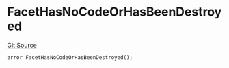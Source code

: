 # FacetHasNoCodeOrHasBeenDestroyed
[Git Source](https://github.com/thrackle-io/tron/blob/4370cba4c6c86564c45ea5da17298f68b13753b5/src/protocol/economic/ruleProcessor/RuleProcessorDiamond.sol)


```solidity
error FacetHasNoCodeOrHasBeenDestroyed();
```

